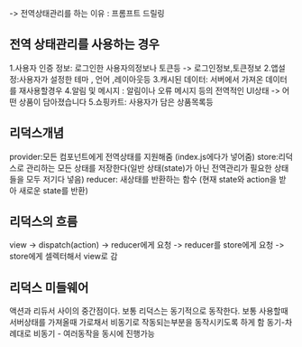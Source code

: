 -> 전역상태관리를 하는 이유 : 프롬프트 드릴링

## 전역 상태관리를 사용하는 경우
1.사용자 인증 정보: 로그인한 사용자의정보나 토큰등 -> 로그인정보,토큰정보
2.앱설정:사용자가 설정한 테마 , 언어 ,레이아웃등
3.캐시된 데이터: 서버에서 가져온 데이터를 재사용할경우
4.알림 및 메시지 : 알림이나 오류 메시지 등의 전역적인 UI상태 -> 어떤 상품이 담아졌습니다
5.쇼핑카트: 사용자가 담은 상품목록등

## 리덕스개념 
provider:모든 컴포넌트에게 전역상태를 지원해줌 (index.js에다가 넣어줌)
store:리덕스로 관리하는 모든 상태를 저장한다(일반 상태(state)가 아닌 전역관리가 필요한 상태들을 모두 저기다 넣음)
reducer: 새상태를 반환하는 함수 (현재 state와 action을 받아 새로운 state를 반환) 


## 리덕스의 흐름
view -> dispatch(action) -> reducer에게 요청 -> reducer를 store에게 요청 -> store에게 셀렉터해서 view로 감


## 리덕스 미들웨어
액션과 리듀서 사이의 중간점이다. 
보통 리덕스는 동기적으로 동작한다.
보통 사용할때 서버상태를 가져올때 가로채서 비동기로 작동되는부분을 동작시키도록 하게 함
동기-차례대로
비동기 - 여러동작을 동시에 진행가능









